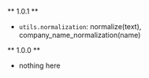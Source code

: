 ** 1.0.1 **

 - `utils.normalization`: normalize(text), company_name_normalization(name)

** 1.0.0 **

 - nothing here
